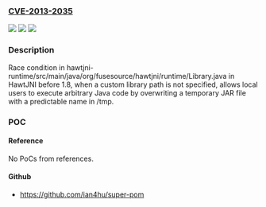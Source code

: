### [CVE-2013-2035](https://cve.mitre.org/cgi-bin/cvename.cgi?name=CVE-2013-2035)
![](https://img.shields.io/static/v1?label=Product&message=n%2Fa&color=blue)
![](https://img.shields.io/static/v1?label=Version&message=n%2Fa&color=blue)
![](https://img.shields.io/static/v1?label=Vulnerability&message=n%2Fa&color=brighgreen)

### Description

Race condition in hawtjni-runtime/src/main/java/org/fusesource/hawtjni/runtime/Library.java in HawtJNI before 1.8, when a custom library path is not specified, allows local users to execute arbitrary Java code by overwriting a temporary JAR file with a predictable name in /tmp.

### POC

#### Reference
No PoCs from references.

#### Github
- https://github.com/ian4hu/super-pom

